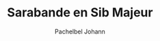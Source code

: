 ---
layout: "layouts/playing.html"
tags: "scores"
title: "Sarabande en Sib Majeur"
author: "Pachelbel Johann"
style: "classique"
mei_file: "./sarabande-sib-majeur.mei"
---